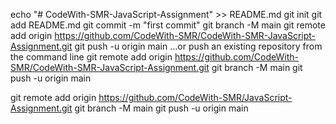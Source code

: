 echo "# CodeWith-SMR-JavaScript-Assignment" >> README.md
git init
git add README.md
git commit -m "first commit"
git branch -M main
git remote add origin https://github.com/CodeWith-SMR/CodeWith-SMR-JavaScript-Assignment.git
git push -u origin main
…or push an existing repository from the command line
git remote add origin https://github.com/CodeWith-SMR/CodeWith-SMR-JavaScript-Assignment.git
git branch -M main
git push -u origin main







git remote add origin https://github.com/CodeWith-SMR/JavaScript-Assignment.git
git branch -M main
git push -u origin main